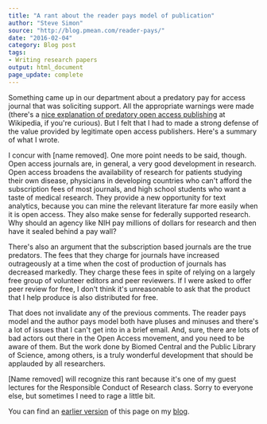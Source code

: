 ```yaml
---
title: "A rant about the reader pays model of publication"
author: "Steve Simon"
source: "http://blog.pmean.com/reader-pays/"
date: "2016-02-04"
category: Blog post
tags:
- Writing research papers
output: html_document
page_update: complete
---
```


Something came up in our department about a predatory pay for access journal that was soliciting support. All the appropriate warnings were made (there's a [nice explanation of predatory open access publishing][wiki1] at Wikipedia, if you're curious). But I felt that I had to made a strong defense of the value provided by legitimate open access publishers. Here's a summary of what I wrote.

<!---More--->

I concur with \[name removed\]. One more point needs to be said, though. Open access journals are, in general, a very good development in research. Open access broadens the availability of research for patients studying their own disease, physicians in developing countries who can't afford the subscription fees of most journals, and high school students who want a taste of medical research. They provide a new opportunity for text analytics, because you can mine the relevant literature far more easily when it is open access. They also make sense for federally supported research. Why should an agency like NIH pay millions of dollars for research and then have it sealed behind a pay wall?

There's also an argument that the subscription based journals are the true predators. The fees that they charge for journals have increased outrageously at a time when the cost of production of journals has decreased markedly. They charge these fees in spite of relying on a largely free group of volunteer editors and peer reviewers. If I were asked to offer peer review for free, I don't think it's unreasonable to ask that the product that I help produce is also distributed for free.

That does not invalidate any of the previous comments. The reader pays model and the author pays model both have pluses and minuses and there's a lot of issues that I can't get into in a brief email. And, sure, there are lots of bad actors out there in the Open Access movement, and you need to be aware of them. But the work done by Biomed Central and the Public Library of Science, among others, is a truly wonderful development that should be applauded by all researchers.

\[Name removed\] will recognize this rant because it's one of my guest lectures for the Responsible Conduct of Research class. Sorry to everyone else, but sometimes I need to rage a little bit.

You can find an [earlier version][sim1] of this page on my [blog][sim2].

[sim1]: http://blog.pmean.com/reader-pays/
[sim2]: http://blog.pmean.com

[wiki1]: https://en.wikipedia.org/wiki/Predatory_open_access_publishing
